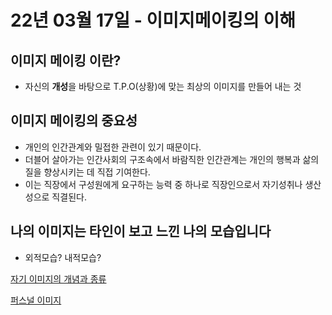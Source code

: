 # 22년 03월 17일 - 이미지메이킹의 이해

## 이미지 메이킹 이란?

- 자신의 **개성**을 바탕으로 T.P.O(상황)에 맞는 최상의 이미지를 만들어 내는 것

## 이미지 메이킹의 중요성

- 개인의 인간관계와 밀접한 관련이 있기 때문이다.
- 더블어 살아가는 인간사회의 구조속에서 바람직한 인간관계는 개인의 행복과 삶의 질을 향상시키는 데 직접 기여한다.
- 이는 직장에서 구성원에게 요구하는 능력 중 하나로 직장인으로서 자기성취나 생산성으로 직결된다.

## 나의 이미지는 타인이 보고 느낀 나의 모습입니다

- 외적모습? 내적모습?

[자기 이미지의 개념과 종류](%E1%84%8C%E1%85%A1%E1%84%80%E1%85%B5%20%E1%84%8B%E1%85%B5%E1%84%86%E1%85%B5%E1%84%8C%E1%85%B5%E1%84%8B%E1%85%B4%20%E1%84%80%E1%85%A2%E1%84%82%E1%85%A7%E1%86%B7%E1%84%80%E1%85%AA%20%E1%84%8C%E1%85%A9%E1%86%BC%E1%84%85%E1%85%B2%207c1d8e5348084b4f8438c71cf23ec8ac.md)

[퍼스널 이미지](%E1%84%91%E1%85%A5%E1%84%89%E1%85%B3%E1%84%82%E1%85%A5%E1%86%AF%20%E1%84%8B%E1%85%B5%E1%84%86%E1%85%B5%E1%84%8C%E1%85%B5%20d4ddf213883b4a2bb65d840c94b78609.md)